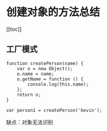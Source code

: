 # 创建对象的方法总结

[[toc]]

## 工厂模式

```js{2,7,10}
function createPerson(name) {
    var o = new Object();
    o.name = name;
    o.getName = function () {
        console.log(this.name);
    };
    return o;
}

var person1 = createPerson('kevin');
```

缺点：对象无法识别